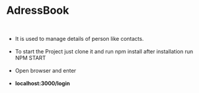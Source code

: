 <h1>AdressBook</h1><br>
<ul>
  <li>It is used to manage details of person like contacts.</li><br>
<li>To start the Project just clone it and run npm install after installation run NPM START</li><br>
<li>Open browser and enter</li><br> <b><li>localhost:3000/login</li><b>
  </ul>
